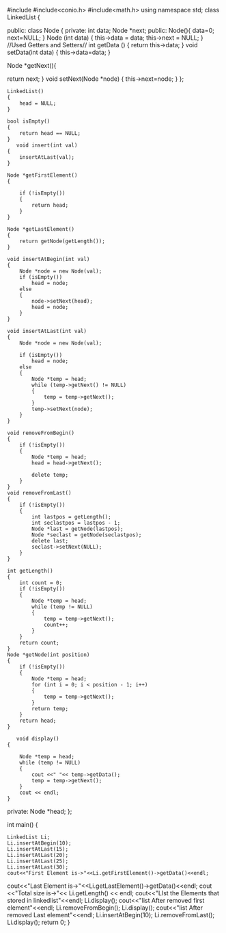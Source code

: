 #include <iostream>
#include<conio.h>
#include<math.h>
using namespace std;
class LinkedList
{

public:
class Node
{
    private:
    int data;
    Node *next;
public:
    Node(){
data=0;
next=NULL;
    }
    Node (int data)
    {
        this->data = data;
        this->next = NULL;
    }
    //Used Getters and Setters//
    int getData ()
    {
        return this->data;
    }
    void setData(int data)
    {
       this->data=data;
    }

  Node *getNext(){

  return next;
  }
  void setNext(Node *node)
  {
  this->next=node;
  }
};

    LinkedList()
    {
        head = NULL;
    }

    bool isEmpty()
    {
        return head == NULL;
    }
       void insert(int val)
    {
        insertAtLast(val);
    }

    Node *getFirstElement()
    {

        if (!isEmpty())
        {
            return head;
        }
    }

    Node *getLastElement()
    {
        return getNode(getLength());
    }

    void insertAtBegin(int val)
    {
        Node *node = new Node(val);
        if (isEmpty())
            head = node;
        else
        {
            node->setNext(head);
            head = node;
        }
    }

    void insertAtLast(int val)
    {
        Node *node = new Node(val);

        if (isEmpty())
            head = node;
        else
        {
            Node *temp = head;
            while (temp->getNext() != NULL)
            {
                temp = temp->getNext();
            }
            temp->setNext(node);
        }
    }

    void removeFromBegin()
    {
        if (!isEmpty())
        {
            Node *temp = head;
            head = head->getNext();

            delete temp;
        }
    }
    void removeFromLast()
    {
        if (!isEmpty())
        {
            int lastpos = getLength();
            int seclastpos = lastpos - 1;
            Node *last = getNode(lastpos);
            Node *seclast = getNode(seclastpos);
            delete last;
            seclast->setNext(NULL);
        }
    }

    int getLength()
    {
        int count = 0;
        if (!isEmpty())
        {
            Node *temp = head;
            while (temp != NULL)
            {
                temp = temp->getNext();
                count++;
            }
        }
        return count;
    }
    Node *getNode(int position)
    {
        if (!isEmpty())
        {
            Node *temp = head;
            for (int i = 0; i < position - 1; i++)
            {
                temp = temp->getNext();
            }
            return temp;
        }
        return head;
    }

       void display()
    {

        Node *temp = head;
        while (temp != NULL)
        {
            cout <<" "<< temp->getData();
            temp = temp->getNext();
        }
        cout << endl;
    }

private:
    Node *head;
};

int main()
{

    LinkedList Li;
    Li.insertAtBegin(10);
    Li.insertAtLast(15);
    Li.insertAtLast(20);
    Li.insertAtLast(25);
    Li.insertAtLast(30);
    cout<<"First Element is->"<<Li.getFirstElement()->getData()<<endl;
   cout<<"Last Element is->"<<Li.getLastElement()->getData()<<endl;
   cout <<"Total size is->"<< Li.getLength() << endl;
cout<<"LIst the Elements that stored in linkedlist"<<endl;
Li.display();
    cout<<"list After removed first element"<<endl;
Li.removeFromBegin();
    Li.display();
       cout<<"list After removed Last element"<<endl;
       Li.insertAtBegin(10);
Li.removeFromLast();
    Li.display();
    return 0;
}
